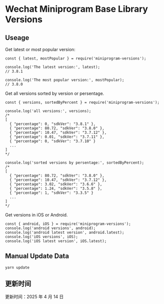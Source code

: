 
# Wechat Miniprogram Base Library Versions

## Useage

Get latest or most popular version:

```;
const { latest, mostPopular } = require('miniprogram-versions');

console.log('The latest version:', latest);
// 3.8.1

console.log('The most popular version:', mostPopular);
// 3.8.0

```

Get all versions sorted by version or persentage.

```
const { versions, sortedByPercent } = require('miniprogram-versions');

console.log('all versions:', versions);
/*
[
  { "percentage": 0, "sdkVer": "3.8.1" },
  { "percentage": 80.72, "sdkVer": "3.8.0" },
  { "percentage": 10.47, "sdkVer": "3.7.12" },
  { "percentage": 0.01, "sdkVer": "3.7.11" },
  { "percentage": 0, "sdkVer": "3.7.10" }
  ...
]
*/

console.log('sorted versions by persentage:', sortedByPercent);
/*
[
  { "percentage": 80.72, "sdkVer": "3.8.0" },
  { "percentage": 10.47, "sdkVer": "3.7.12" },
  { "percentage": 3.02, "sdkVer": "3.6.6" },
  { "percentage": 1.24, "sdkVer": "3.5.8" },
  { "percentage": 1, "sdkVer": "3.3.5" }
  ...
]
*/
```

Get versions in iOS or Android.

```
const { android, iOS } = require('miniprogram-versions');
console.log('android versions', android);
console.log('android latest version', android.latest);
console.log('iOS versions', iOS);
console.log('iOS latest version', iOS.latest);
```

## Manual Update Data

```
yarn update
```

## 更新时间

更新时间：2025 年 4 月 14 日
